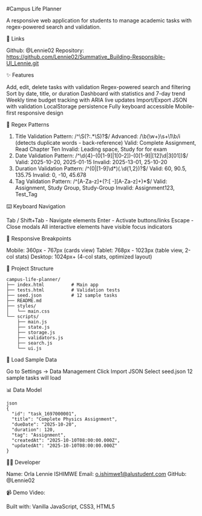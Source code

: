 #Campus Life Planner

A responsive web application for students to manage academic tasks with regex-powered search and validation.

🔗 Links

Github: @Lennie02
Repository: https://github.com/Lennie02/Summative_Building-Responsible-UI_Lennie.git

✨ Features

Add, edit, delete tasks with validation
Regex-powered search and filtering
Sort by date, title, or duration
Dashboard with statistics and 7-day trend
Weekly time budget tracking with ARIA live updates
Import/Export JSON with validation
LocalStorage persistence
Fully keyboard accessible
Mobile-first responsive design

🔐 Regex Patterns

1. Title Validation
Pattern: /^\S(?:.*\S)?$/
Advanced: /\b(\w+)\s+\1\b/i (detects duplicate words - back-reference)
Valid: Complete Assignment, Read Chapter Ten
Invalid:  Leading space, Study for for exam
2. Date Validation
Pattern: /^\d{4}-(0[1-9]|1[0-2])-(0[1-9]|[12]\d|3[01])$/
Valid: 2025-10-20, 2025-01-15
Invalid: 2025-13-01, 25-10-20
3. Duration Validation
Pattern: /^(0|[1-9]\d*)(\.\d{1,2})?$/
Valid: 60, 90.5, 135.75
Invalid: 0, -10, 45.678
4. Tag Validation
Pattern: /^[A-Za-z]+(?:[ -][A-Za-z]+)*$/
Valid: Assignment, Study Group, Study-Group
Invalid: Assignment123, Test_Tag

⌨️ Keyboard Navigation

Tab / Shift+Tab - Navigate elements
Enter - Activate buttons/links
Escape - Close modals
All interactive elements have visible focus indicators

📱 Responsive Breakpoints

Mobile: 360px - 767px (cards view)
Tablet: 768px - 1023px (table view, 2-col stats)
Desktop: 1024px+ (4-col stats, optimized layout)

📁 Project Structure
~~~
campus-life-planner/
├── index.html          # Main app
├── tests.html          # Validation tests
├── seed.json           # 12 sample tasks
├── README.md
├── styles/
│   └── main.css
└── scripts/
    ├── main.js
    ├── state.js
    ├── storage.js
    ├── validators.js
    ├── search.js
    └── ui.js
~~~
💾 Load Sample Data

Go to Settings → Data Management
Click Import JSON
Select seed.json
12 sample tasks will load

📊 Data Model
~~~
json
{
  "id": "task_1697000001",
  "title": "Complete Physics Assignment",
  "dueDate": "2025-10-20",
  "duration": 120,
  "tag": "Assignment",
  "createdAt": "2025-10-10T08:00:00.000Z",
  "updatedAt": "2025-10-10T08:00:00.000Z"
}
~~~
👨‍💻 Developer

Name: Orla Lennie ISHIMWE
Email: o.ishimwe1@alustudent.com
GitHub: @Lennie02

📹 Demo Video:

Built with: Vanilla JavaScript, CSS3, HTML5 



